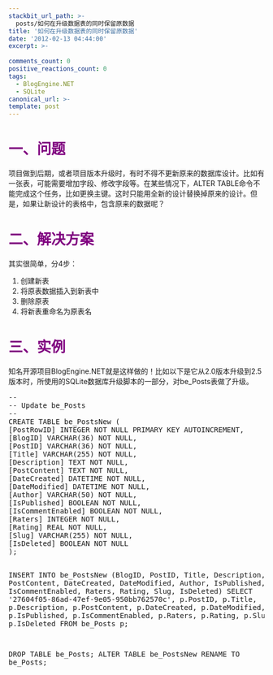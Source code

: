 ```yaml
---
stackbit_url_path: >-
  posts/如何在升级数据表的同时保留原数据
title: '如何在升级数据表的同时保留原数据'
date: '2012-02-13 04:44:00'
excerpt: >-
  
comments_count: 0
positive_reactions_count: 0
tags: 
  - BlogEngine.NET
  - SQLite
canonical_url: >-
template: post
---
```

<h1><span style="color: #800080;">一、问题</span></h1>
<p>项目做到后期，或者项目版本升级时，有时不得不更新原来的数据库设计。比如有一张表，可能需要增加字段、修改字段等。在某些情况下，ALTER TABLE命令不能完成这个任务，比如更换主键。这时只能用全新的设计替换掉原来的设计。但是，如果让新设计的表格中，包含原来的数据呢？</p>
<h1><span style="color: #800080;">二、解决方案</span></h1>
<p>其实很简单，分4步：</p>
<ol>
<li>创建新表</li>
<li>将原表数据插入到新表中</li>
<li>删除原表</li>
<li>将新表重命名为原表名</li>
</ol>
<h1><span style="color: #800080;">三、实例</span></h1>
<p>知名开源项目BlogEngine.NET就是这样做的！比如以下是它从2.0版本升级到2.5版本时，所使用的SQLite数据库升级脚本的一部分，对be_Posts表做了升级。</p>
<pre class="brush: sql">--
-- Update be_Posts
--
CREATE TABLE be_PostsNew (
[PostRowID] INTEGER NOT NULL PRIMARY KEY AUTOINCREMENT,
[BlogID] VARCHAR(36) NOT NULL,
[PostID] VARCHAR(36) NOT NULL,
[Title] VARCHAR(255) NOT NULL,
[Description] TEXT NOT NULL,
[PostContent] TEXT NOT NULL,
[DateCreated] DATETIME NOT NULL,
[DateModified] DATETIME NOT NULL,
[Author] VARCHAR(50) NOT NULL,
[IsPublished] BOOLEAN NOT NULL,
[IsCommentEnabled] BOOLEAN NOT NULL,
[Raters] INTEGER NOT NULL,
[Rating] REAL NOT NULL,
[Slug] VARCHAR(255) NOT NULL,
[IsDeleted] BOOLEAN NOT NULL
);

INSERT INTO be_PostsNew
	(BlogID, PostID, Title, Description, PostContent, DateCreated,
	 DateModified, Author, IsPublished, IsCommentEnabled, Raters,
	 Rating, Slug, IsDeleted)
SELECT '27604f05-86ad-47ef-9e05-950bb762570c', p.PostID, p.Title, p.Description, p.PostContent, p.DateCreated,
	 p.DateModified, p.Author, p.IsPublished, p.IsCommentEnabled, p.Raters,
	 p.Rating, p.Slug, p.IsDeleted
FROM be_Posts p;

DROP TABLE be_Posts;
ALTER TABLE be_PostsNew RENAME TO be_Posts;</pre>